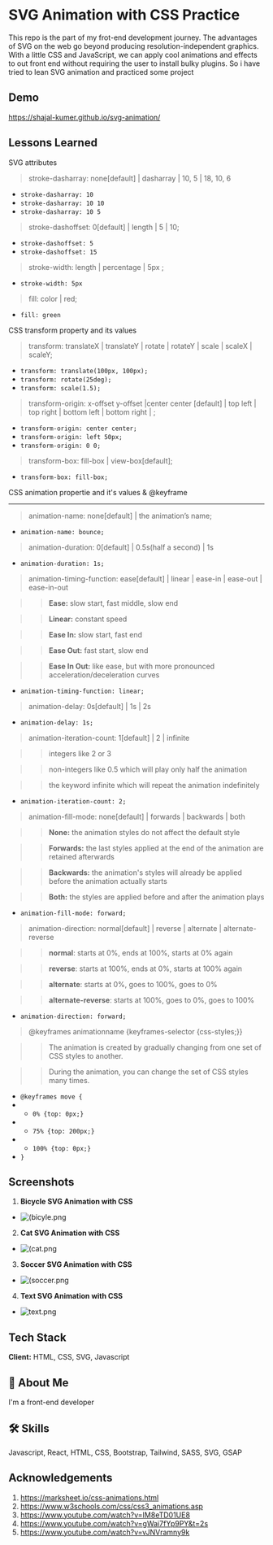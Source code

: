 # SVG Animation with CSS Practice

This repo is the part of my frot-end development journey. The advantages of SVG on the web go beyond producing resolution-independent graphics. With a little CSS and JavaScript, we can apply cool animations and effects to out front end without requiring the user to install bulky plugins. So i have tried to lean SVG animation and practiced some project

## Demo

https://shajal-kumer.github.io/svg-animation/

## Lessons Learned

SVG attributes

> stroke-dasharray: none[default] | dasharray | 10, 5 | 18, 10, 6

-   `stroke-dasharray: 10`
-   `stroke-dasharray: 10 10`
-   `stroke-dasharray: 10 5`

> stroke-dashoffset: 0[default] | length | 5 | 10;

-   `stroke-dashoffset: 5`
-   `stroke-dashoffset: 15`

> stroke-width: length | percentage | 5px ;

-   `stroke-width: 5px`

> fill: color | red;

-   `fill: green`

CSS transform property and its values

> transform: translateX | translateY | rotate | rotateY | scale | scaleX | scaleY;

-   `transform: translate(100px, 100px);`
-   `transform: rotate(25deg);`
-   `transform: scale(1.5);`

> transform-origin: x-offset y-offset |center center [default] | top left | top right | bottom left | bottom right | ;

-   `transform-origin: center center;`
-   `transform-origin: left 50px;`
-   `transform-origin: 0 0;`

> transform-box: fill-box | view-box[default];

-   `transform-box: fill-box;`

CSS animation propertie and it's values & @keyframe

---

> animation-name: none[default] | the animation’s name;

-   `animation-name: bounce;`

> animation-duration: 0[default] | 0.5s(half a second) | 1s

-   `animation-duration: 1s;`

> animation-timing-function: ease[default] | linear | ease-in | ease-out | ease-in-out

> > **Ease:** slow start, fast middle, slow end

> > **Linear:** constant speed

> > **Ease In:** slow start, fast end

> > **Ease Out:** fast start, slow end

> > **Ease In Out:** like ease, but with more pronounced acceleration/deceleration curves

-   `animation-timing-function: linear;`

> animation-delay: 0s[default] | 1s | 2s

-   `animation-delay: 1s;`

> animation-iteration-count: 1[default] | 2 | infinite

> > integers like 2 or 3

> > non-integers like 0.5 which will play only half the animation

> > the keyword infinite which will repeat the animation indefinitely

-   `animation-iteration-count: 2;`

> animation-fill-mode: none[default] | forwards | backwards | both

> > **None:** the animation styles do not affect the default style

> > **Forwards:** the last styles applied at the end of the animation are retained afterwards

> > **Backwards:** the animation's styles will already be applied before the animation actually starts

> > **Both:** the styles are applied before and after the animation plays

-   `animation-fill-mode: forward;`

> animation-direction: normal[default] | reverse | alternate | alternate-reverse

> > **normal**: starts at 0%, ends at 100%, starts at 0% again

> > **reverse**: starts at 100%, ends at 0%, starts at 100% again

> > **alternate**: starts at 0%, goes to 100%, goes to 0%

> > **alternate-reverse**: starts at 100%, goes to 0%, goes to 100%

-   `animation-direction: forward;`

> @keyframes animationname {keyframes-selector {css-styles;}}

> > The animation is created by gradually changing from one set of CSS styles to another.

> > During the animation, you can change the set of CSS styles many times.

-   `@keyframes move {`
-   -   `0% {top: 0px;}`
-   -   `75% {top: 200px;}`
-   -   `100% {top: 0px;}`
-   `}`

## Screenshots

1. **Bicycle SVG Animation with CSS**

-   ![(bicyle.png](bicyle.png)

2. **Cat SVG Animation with CSS**

-   ![(cat.png](cat.png)

3. **Soccer SVG Animation with CSS**

-   ![(soccer.png](soccer.png)

4. **Text SVG Animation with CSS**

-   ![text.png](text.png)

## Tech Stack

**Client:** HTML, CSS, SVG, Javascript

## 🚀 About Me

I'm a front-end developer

## 🛠 Skills

Javascript, React, HTML, CSS, Bootstrap, Tailwind, SASS, SVG, GSAP

## Acknowledgements

1. https://marksheet.io/css-animations.html
2. https://www.w3schools.com/css/css3_animations.asp
3. https://www.youtube.com/watch?v=IM8eTD01UE8
4. https://www.youtube.com/watch?v=gWai7fYp9PY&t=2s
5. https://www.youtube.com/watch?v=vJNVramny9k
